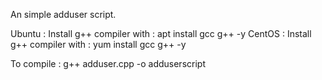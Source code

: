 An simple adduser script.

Ubuntu : Install g++ compiler with : apt install gcc g++ -y
CentOS : Install g++ compiler with : yum install gcc g++ -y

To compile : g++ adduser.cpp -o adduserscript
